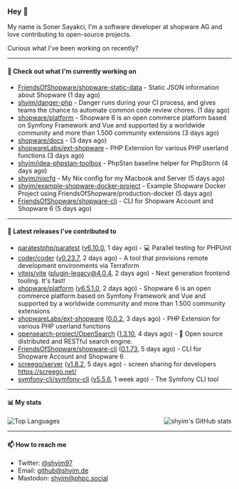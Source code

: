 ### Hey 👋

My name is Soner Sayakci, I'm a software developer at shopware AG and love contributing to open-source projects.

Curious what I've been working on recently?

---

#### 👷 Check out what I'm currently working on

- [FriendsOfShopware/shopware-static-data](https://github.com/FriendsOfShopware/shopware-static-data) - Static JSON information about Shopware (1 day ago)
- [shyim/danger-php](https://github.com/shyim/danger-php) - Danger runs during your CI process, and gives teams the chance to automate common code review chores. (1 day ago)
- [shopware/platform](https://github.com/shopware/platform) - Shopware 6 is an open commerce platform based on Symfony Framework and Vue and supported by a worldwide community and more than 1.500 community extensions (3 days ago)
- [shopware/docs](https://github.com/shopware/docs) -  (3 days ago)
- [shopwareLabs/ext-shopware](https://github.com/shopwareLabs/ext-shopware) - PHP Extension for various PHP userland functions (3 days ago)
- [shyim/idea-phpstan-toolbox](https://github.com/shyim/idea-phpstan-toolbox) - PhpStan baseline helper for PhpStorm (4 days ago)
- [shyim/nixcfg](https://github.com/shyim/nixcfg) - My Nix config for my Macbook and Server (5 days ago)
- [shyim/example-shopware-docker-project](https://github.com/shyim/example-shopware-docker-project) - Example Shopware Docker Project using FriendsOfShopware/production-docker (5 days ago)
- [FriendsOfShopware/shopware-cli](https://github.com/FriendsOfShopware/shopware-cli) - CLI for Shopware Account and Shopware 6 (5 days ago)

---

#### 🔭 Latest releases I've contributed to

- [paratestphp/paratest](https://github.com/paratestphp/paratest) ([v6.10.0](https://github.com/paratestphp/paratest/releases/tag/v6.10.0), 1 day ago) - :computer: Parallel testing for PHPUnit
- [coder/coder](https://github.com/coder/coder) ([v0.23.7](https://github.com/coder/coder/releases/tag/v0.23.7), 2 days ago) - A tool that provisions remote development environments via Terraform
- [vitejs/vite](https://github.com/vitejs/vite) ([plugin-legacy@4.0.4](https://github.com/vitejs/vite/releases/tag/plugin-legacy%404.0.4), 2 days ago) - Next generation frontend tooling. It&#39;s fast!
- [shopware/platform](https://github.com/shopware/platform) ([v6.5.1.0](https://github.com/shopware/platform/releases/tag/v6.5.1.0), 2 days ago) - Shopware 6 is an open commerce platform based on Symfony Framework and Vue and supported by a worldwide community and more than 1.500 community extensions
- [shopwareLabs/ext-shopware](https://github.com/shopwareLabs/ext-shopware) ([0.0.2](https://github.com/shopwareLabs/ext-shopware/releases/tag/0.0.2), 3 days ago) - PHP Extension for various PHP userland functions
- [opensearch-project/OpenSearch](https://github.com/opensearch-project/OpenSearch) ([1.3.10](https://github.com/opensearch-project/OpenSearch/releases/tag/1.3.10), 4 days ago) - 🔎 Open source distributed and RESTful search engine.
- [FriendsOfShopware/shopware-cli](https://github.com/FriendsOfShopware/shopware-cli) ([0.1.73](https://github.com/FriendsOfShopware/shopware-cli/releases/tag/0.1.73), 5 days ago) - CLI for Shopware Account and Shopware 6
- [screego/server](https://github.com/screego/server) ([v1.8.2](https://github.com/screego/server/releases/tag/v1.8.2), 5 days ago) - screen sharing for developers https://screego.net/
- [symfony-cli/symfony-cli](https://github.com/symfony-cli/symfony-cli) ([v5.5.6](https://github.com/symfony-cli/symfony-cli/releases/tag/v5.5.6), 1 week ago) - The Symfony CLI tool

---

#### 📊 My stats

<img align="right" alt="shyim's GitHub stats" src="https://github-readme-stats.vercel.app/api?username=shyim&count_private=1&show_icons=true&" />

![Top Languages](https://github-readme-stats.vercel.app/api/top-langs/?username=shyim)

---

#### 📫 How to reach me

- Twitter: [@shyim97](https://twitter.com/shyim97)
- Email: [github@shyim.de](mailto://github@shyim.de)
- Mastodon: <a rel="me" href="https://phpc.social/@shyim">shyim@phpc.social</a>
